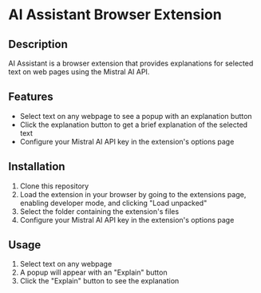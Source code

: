 # AI Assistant Browser Extension

## Description
AI Assistant is a browser extension that provides explanations for selected text on web pages using the Mistral AI API.

## Features
- Select text on any webpage to see a popup with an explanation button
- Click the explanation button to get a brief explanation of the selected text
- Configure your Mistral AI API key in the extension's options page

## Installation
1. Clone this repository
2. Load the extension in your browser by going to the extensions page, enabling developer mode, and clicking "Load unpacked"
3. Select the folder containing the extension's files
4. Configure your Mistral AI API key in the extension's options page

## Usage
1. Select text on any webpage
2. A popup will appear with an "Explain" button
3. Click the "Explain" button to see the explanation
